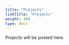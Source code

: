 ```yaml
---
title: "Projects"
linkTitle: "Projects"
weight: 400
type: docs
---
```


Projects will be posted here.

